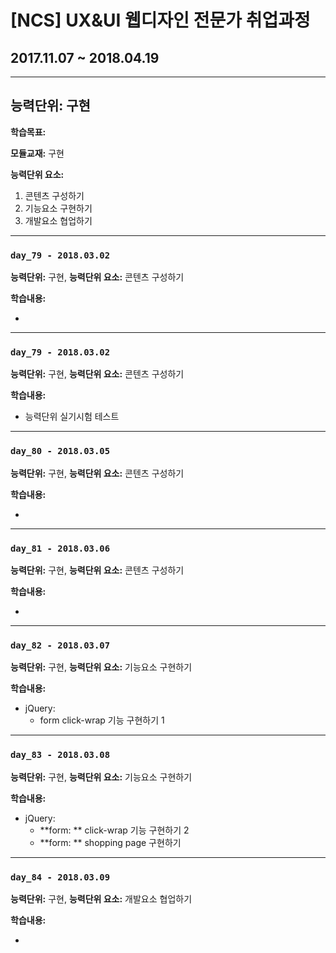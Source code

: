 # [NCS] UX&UI 웹디자인 전문가 취업과정
## 2017.11.07 ~ 2018.04.19

---

## 능력단위:  구현

**학습목표:** 

 

 **모듈교재:** 구현

**능력단위 요소:**

1. 콘텐츠 구성하기
2. 기능요소 구현하기
3. 개발요소 협업하기

---
### `day_79 - 2018.03.02`

**능력단위:** 구현,    **능력단위 요소:** 콘텐츠 구성하기

**학습내용:**

- ​

------

### `day_79 - 2018.03.02`

**능력단위:** 구현,    **능력단위 요소:** 콘텐츠 구성하기

**학습내용:**

- 능력단위 실기시험 테스트

------

### `day_80 - 2018.03.05`

**능력단위:** 구현,    **능력단위 요소:** 콘텐츠 구성하기

**학습내용:**

- ​

---

### `day_81 - 2018.03.06`

**능력단위:** 구현,    **능력단위 요소:** 콘텐츠 구성하기

**학습내용:**

- ​

---

### `day_82 - 2018.03.07`

**능력단위:** 구현,    **능력단위 요소:** 기능요소 구현하기

**학습내용:**

- jQuery:
  - form click-wrap 기능 구현하기 1

---

### `day_83 - 2018.03.08`

**능력단위:** 구현,    **능력단위 요소:** 기능요소 구현하기

**학습내용:**

- jQuery:
  - **form: ** click-wrap 기능 구현하기 2
  - **form: ** shopping page 구현하기

---

### `day_84 - 2018.03.09`

**능력단위:** 구현,    **능력단위 요소:** 개발요소 협업하기

**학습내용:**

- ​